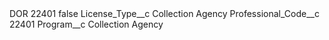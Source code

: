 <?xml version="1.0" encoding="UTF-8"?>
<CustomMetadata xmlns="http://soap.sforce.com/2006/04/metadata" xmlns:xsi="http://www.w3.org/2001/XMLSchema-instance" xmlns:xsd="http://www.w3.org/2001/XMLSchema">
    <label>DOR 22401</label>
    <protected>false</protected>
    <values>
        <field>License_Type__c</field>
        <value xsi:type="xsd:string">Collection Agency</value>
    </values>
    <values>
        <field>Professional_Code__c</field>
        <value xsi:type="xsd:string">22401</value>
    </values>
    <values>
        <field>Program__c</field>
        <value xsi:type="xsd:string">Collection Agency</value>
    </values>
</CustomMetadata>
